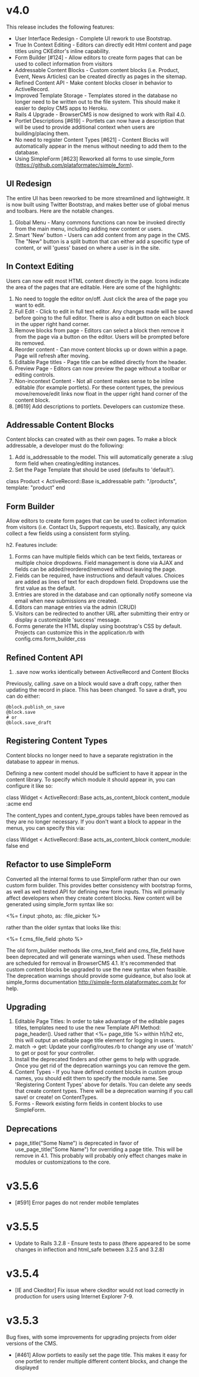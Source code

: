 v4.0
====

This release includes the following features:

* User Interface Redesign - Complete UI rework to use Bootstrap.
* True In Context Editing - Editors can directly edit Html content and page titles using CKEditor's inline capability.
* Form Builder [#124] - Allow editors to create form pages that can be used to collect information from visitors
* Addressable Content Blocks - Custom content blocks (i.e. Product, Event, News Articles) can be created directly as pages in the sitemap.
* Refined Content API - Make content blocks closer in behavior to ActiveRecord.
* Improved Template Storage - Templates stored in the database no longer need to be written out to the file system. This should make it easier to deploy CMS apps to Heroku.
* Rails 4 Upgrade - BrowserCMS is now designed to work with Rail 4.0.
* Portlet Descriptions [#619] - Portlets can now have a description that will be used to provide additional context when users are building/placing them.
* No need to register Content Types [#621] - Content Blocks will automatically appear in the menus without needing to add them to the database.
* Using SimpleForm [#623] Reworked all forms to use simple_form (https://github.com/plataformatec/simple_form).

UI Redesign
----------

The entire UI has been reworked to be more streamlined and lightweight. It is now built using Twitter Bootstrap, and makes better use of global menus and toolbars. Here are the notable changes.

1. Global Menu - Many commons functions can now be invoked directly from the main menu, including adding new content or users.
1. Smart 'New' button - Users can add content from any page in the CMS. The "New" button is a split button that can either add a specific type of content, or will 'guess' based on where a user is in the site.


In Context Editing
------------------

Users can now edit most HTML content directly in the page. Icons indicate the area of the pages that are editable. Here are some of the highlights:

1. No need to toggle the editor on/off. Just click the area of the page you want to edit.
1. Full Edit - Click to edit in full text editor. Any changes made will be saved before going to the full editor. There is also a edit button on each block in the upper right hand corner.
1. Remove blocks from page - Editors can select a block then remove it from the page via a button on the editor. Users will be prompted before its removed.
1. Reorder content - Can move content blocks up or down within a page. Page will refresh after moving.
1. Editable Page titles - Page title can be edited directly from the header.
1. Preview Page - Editors can now preview the page without a toolbar or editing controls.
1. Non-incontext Content - Not all content makes sense to be inline editable (for example portlets). For these content types, the previous move/remove/edit links now float in the upper right hand corner of the content block.
1. [#619] Add descriptions to portlets. Developers can customize these.

Addressable Content Blocks
--------------------------

Content blocks can created with as their own pages. To make a block addressable, a developer must do the following:

1. Add is_addressable to the model. This will automatically generate a :slug form field when creating/editing instances.
2. Set the Page Template that should be used (defaults to 'default').

class Product < ActiveRecord::Base
  is_addressable path: "/products", template: "product"
end

Form Builder
------------

Allow editors to create form pages that can be used to collect information from visitors (i.e. Contact Us, Support requests, etc). Basically, any quick collect a few fields using a consistent form styling.

h2. Features include:

1. Forms can have multiple fields which can be text fields, textareas or multiple choice dropdowns. Field management is done via AJAX and fields can be added/reordered/removed without leaving the page.
2. Fields can be required, have instructions and default values. Choices are added as lines of text for each dropdown field. Dropdowns use the first value as the default.
3. Entries are stored in the database and can optionally notify someone via email when new submissions are created.
4. Editors can manage entries via the admin (CRUD)
5. Visitors can be redirected to another URL after submitting their entry or display a customizable 'success' message.
6. Forms generate the HTML display using bootstrap's CSS by default. Projects can customize this in the application.rb with config.cms.form_builder_css

Refined Content API
-------------------

1. .save now works identically between ActiveRecord and Content Blocks

Previously, calling .save on a block would save a draft copy, rather then updating the record in place. This has been changed. To save a draft, you can do either:

    @block.publish_on_save
    @block.save
    # or
    @block.save_draft


Registering Content Types
-------------------------

Content blocks no longer need to have a separate registration in the database to appear in menus.

Defining a new content model should be sufficient to have it appear in the content library. To specify which module it should appear in, you can configure it like so:

class Widget < ActiveRecord::Base
  acts_as_content_block
  content_module :acme
end

The content_types and content_type_groups tables have been removed as they are no longer necessary. If you don't want a block to appear in the menus, you can specify this via:

class Widget < ActiveRecord::Base
  acts_as_content_block content_module: false
end

Refactor to use SimpleForm
----------

Converted all the internal forms to use SimpleForm rather than our own custom form builder. This provides better consistency with bootstrap forms, as well as well tested API for defining new form inputs. This will primarily affect developers when they create content blocks. New content will be generated using simple_form syntax like so:

<%= f.input :photo, as: :file_picker %>

rather than the older syntax that looks like this:

<%= f.cms_file_field :photo %>

The old form_builder methods like cms_text_field and cms_file_field have been deprecated and will generate warnings when used. These methods are scheduled for removal in BrowserCMS 4.1. It's recommended that custom content blocks be upgraded to use the new syntax when feasible. The deprecation warnings should provide some guideance, but also look at simple_forms documentation http://simple-form.plataformatec.com.br for help.

Upgrading
--------

1. Editable Page Titles: In order to take advantage of the editable pages titles, templates need to use the new Template API Method: page_header(). Used rather that <%= page_title %> within h1/h2 etc, this will output an editable page title element for logging in users.
2. match -> get: Update your config/routes.rb to change any use of 'match' to get or post for your controller.
3. Install the deprecated finders and other gems to help with upgrade. Once you get rid of the deprecation warnings you can remove the gem.
4. Content Types - If you have defined content blocks in custom group names, you should edit them to specify the module name. See 'Registering Content Types' above for details. You can delete any seeds that create content types. There will be a deprecation warning if you call save! or create! on ContentTypes.
5. Forms - Rework existing form fields in content blocks to use SimpleForm.

Deprecations
------------

* page_title("Some Name") is deprecated in favor of use_page_title("Some Name") for overriding a page title. This will be remove in 4.1. This probably will probably only effect changes make in modules or customizations to the core.

v3.5.6
======

* [#591] Error pages do not render mobile templates

v3.5.5
======

* Update to Rails 3.2.8 - Ensure tests to pass (there appeared to be some changes in inflection and html_safe between 3.2.5 and 3.2.8)


v3.5.4
======

* [IE and Ckeditor] Fix issue where ckeditor would not load correctly in production for users using Internet Explorer 7-9.

v3.5.3
======

Bug fixes, with some improvements for upgrading projects from older versions of the CMS.

* [#461] Allow portlets to easily set the page title. This makes it easy for one portlet to render multiple different content blocks, and change the displayed <title> attribute to match the name of the block. For example:
	
	def render
	  @block = Product.find(params[:id])
	  page_title @block.name
	end 
* [#536] Fix bug to make PortletHelpers available in the render.html.erb.
* [#534] Bug Fix - Ensure image/file blocks can be deleted from the content library.
* Migrations - Add another migration to handle Rails 2->3 updates (v3.1.4) which should retroactivealy added before v315.

v3.5.2
======

* Refactor CKEditor integration to make it easier to support external integrations (like CKFinder/KCFinder modules)
* [#527] Fix bug that prevented editing users/groups/redirects.

v3.5.1
======

* Test with Rails 3.2.5 release
* Update gemspec to enforce Rails 3.2.5 or later (which contains a critical security SQL Injection patch)
* Fix issue with has_attachments (possibly caused by nested_assignment changes in Rails 3.2.5)

v3.5.0
======

This release includes a number of new features, including:

* Improved Attachments
* Mobile Friendly templates
* Rail 3.2 compatibility
* Improved Heroku support

See the upgrade instructions here for existing projects: https://github.com/browsermedia/browsercms/wiki/Upgrading-to-3.5.x-from-3.4.x

Improved Attachments
--------------------

Attachments have been completely reworked to use Paperclip (https://github.com/thoughtbot/paperclip).

* Each block can now have multiple attachments using different styles.
* Attachments can be defined as one to one (has_attachment :image) or be stored as a collection (has_many_attachments :photos).
* Upgrade migrations are provide to migrate file and data for older projects to the new attachment structure.
* New generators have been provided to create content blocks with the new attachment styles.

See this Attachments API guide for more details: https://github.com/browsermedia/browsercms/wiki/Attachments-API

Mobile
------

The CMS can now be configured to serve mobile optimized content, using a mobile subdomain and smart redirecting based on User Agents.

* Mobile Templates: Each template can have a 'mobile' version, which will be used when users request a mobile version of that page.
* Fallback Templates: Any page which lacks a mobile ready template will use the 'full' desktop template when displayed as mobile.
* Mobile Subdomain:  Any requests to the mobile subdomain automatically serve mobile pages. m. is the assumed subdomain.
* Agent Redirection: Users on mobile devices can be automatically redirected to the mobile subdomain. (Handled via Apache User Agent detection.)
* Mobile Site Opt Out: Users on mobile device can opt to be redirected to the desktop site if they want. (Handled via a cookie)
* Mobile caching: The mobile and full sites have their own separate page cache, mean both can be served quickly by Apache.
* View as Mobile: Editors can preview the mobile templates while editing pages in the admin, if a page has a mobile template. Once in 'mobile' mode, all pages should be viewed as mobile until they disable it.

These features are originally from the bcms_mobile module, which has been inlined into the CMS core. See the [Mobile Setup Guide](https://github.com/browsermedia/browsercms/wiki/Setting-up-mobile-sites) for more information.

Improved Heroku Support
-----------------------

To better support deploying BrowserCMS to Heroku, we have put together a new guide: https://github.com/browsermedia/browsercms/wiki/Deploying-to-Heroku which covers what steps are required, as well as some considerations. For example, using Heroku requires storing files on an external service, so we refactored the core CMS and worked on a new Amazon S3 module (bcms_aws_s3) that will integrate with it.

As a side note, the CMS should work with Postgresql as well, based on our testing with Heroku (which uses Postgres by default).

Admin Links
==========
In an engine, you can do the following:

```
# In lib/bcms_your_module/engine.rb
initializer 'bcms_your_module.add_menu_item' do |app|
  app.config.cms.tools_menu << {:menu_section => 'widgets',
								:name => 'List of Widgets',
								:engine=>'bcms_your_module',
								:route_name => 'widgets_path'
							}
end

# In app/controllers/bcms_your_module/widget_controller.rb
class BcmsYourModule::WidgetsController < Cms::BaseController

  layout 'cms/administration'
  check_permissions :administrate

  def index
	@menu_section = 'widgets'
	# Do something interesting
  end
end

# In config/routes.rb
BcmsYourModule::Engine.routes.draw do
  get '/widgets' => 'widgets#index', :as =>:widgets
end
```

X-Sendfile
----------

One way to improve the performance of BrowserCMS is to enable X-Sendfile. Used in conjunction with Web servers like Apache and Nginx, X-Sendfile will allow web servers to handle serving files that have been uploaded into the CMS. Web servers are very well optimized for sending static files, and doing so takes load off the Ruby processes reducing bottlenecks.

To enable X-Sendfile in your application, uncomment one of the following two lines depending on which web server you are using.

```
# In config/environments/production.rb
config.action_dispatch.x_sendfile_header = "X-Sendfile" # for apache
config.action_dispatch.x_sendfile_header = 'X-Accel-Redirect' # for nginx
```

You will then need to configure your web server to handle X-Sendfile requests. See documentation for [Apache](https://tn123.org/mod_xsendfile/) and [Nginx](http://wiki.nginx.org/XSendfile) for details.

Other Notable Fixes
-------------

* [#493] Add Mobile capability
* [#494] Speed up Cucumber Scenarios
* [#492] Upgrade to be Rails 3.2.x compatible
* [#509] Pagination works for custom blocks now
* [#508] Remove fancy file upload (probably unused and wasn't working anyway)
* [#519] Better support for Amazon/AWS S3
* [#521] Remove SITE_DOMAIN constant in favor of more conventional rails configuration methods
* Add new migration methods to make it easier for modules to namespace their blocks.
* Allow modules to add new links to the Admin tab without overriding views.
* Fixed issue where named page routes couldn't be found in portlet views
* Fixed issue where page routes can't be created in seed data.
* Confirmed that X-Sendfile works

See the [detailed changelog](https://github.com/browsermedia/browsercms/compare/v3.4.0...v3.5.0) for more info.

v3.4.2
======

Maintenance Release

* [#502] Fix issue where Page templates/partials could not be editted through the UI
* [#491] Fix issue where custom blocks couldn't be viewed in page edit mode
* [#470] Fix issue where loading throws errors on some OS's (Ubuntu)


v3.4.1
======

Maintenance Release

* [#490] Fix issue where Javascript errors occured when in Page edit mode

v3.4.0
======

It's done! After roughly a years worth of work, along with some excellent contributions from the community (thanks Brian King, James Prior and Neil Middleton), BrowserCMS 3.4 is done. This release contains two major additions:

1. It's now Rails 3.1.x compatible
2. Mountable App: BrowserCMS can be now be added to existing Rails applications.

Note: We recommend using Ruby 1.9.3 with this release (though Ruby 1.9.2 will probably still work)

Improved Updating
-----------------

A primary goal of this project is have a simple upgrade path for existing projects. As such, we have baked in the support for upgrading your project right into the core tool itself. See the [Upgrade Guide](https://github.com/browsermedia/browsercms/wiki/Upgrading-a-BrowserCMS-project) for more details, but upgrading a CMS project is now (nearly) as simple as running the following command in your project:

    $ bcms upgrade


CMSifying your Rails project
----------------------------

The entire project was reworked to become a Mountable Engine, meaning it should easier to add to an existing Rails project via running the following command in your Rails project. You can now add BrowserCMS to your Rails 3.1.x project by running:

    $ bcms install

Integrating with the CMS
------------------------

Once the CMS is installed, you can integrate with the existing templates, users, groups and pages. See [Adding BrowserCMS to an existing Rails project](https://github.com/browsermedia/browsercms/wiki/Adding-BrowserCMS-to-an-existing-Rails-project) for details on how you can integrate them. While User authentication/authorization is definitely something that needs more refinement, this release adds some support for modifying your existing User objects to behave as though they were a CMS User (and get access to CMS pages, etc).

Namespacing/Prefixing
---------------------

* Most core files in the CMS are namespaced under Cms:: . This should reduce the chance of conflicting classes (i.e. what was User is now Cms::User)
* Table names can optionally be namespaced. By default, there is no namespace for standalone BrowserCMS projects. You can set: Cms.table_prefix = "cms_" to change this.
* Prefixing tables will be reflected in cms migrations (like create_content_table) automatically. Passing :prefix=>false will add no prefix.
* When defining migrations for cms tables, (using create_table), you can use prefix() to apply the current prefix. i.e.

    create_table prefix(:users)

Other Notable Fixes
-------------------
* [#301] New `bcms upgrade` script for updating BrowserCMS projects.
* [#433] Starting new projects should work regardless of whether later versions of Rails are installed (i.e. Rails 3.2).
* [#3] Asset Pipeline: All bcms assets are now served using the assets pipeline.
* [#443] Removed two primitive javascript and stylesheets in favor of asset pipeline (where needed).
* [#448] Mountable Engines - BrowserCMS is now a mountable engine, which should make integrating it with other projects easier.
* [#416] BrowserCMS can be added to Gemfiles using :git or :path, which should make testing gems or projects easier.
* [#480] Standardized Version Column - Changed how version tables point back to their 'original' record to make working with namespaces easier. Module developers will need to update their migrations for the next release of their modules.
* [#466] Generate blocks with attachments correctly - When generating blocks that have an attachment, the initially generated code should work correctly without addition customization or tweaking.
* [#450] Generate Engines - BrowserCMS modules are created as Mountable Engines when running `bcms module`.
* [#487] CKEditor Gem - Replace the built in CKeditor gem with the Asset pipeline aware ckeditor_rails gem.

See the [detailed changelog](https://github.com/browsermedia/browsercms/compare/v3.3.3...v3.4.0) for a complete list of changes, as well as the [Closed Tickets for 3.4.0](https://github.com/browsermedia/browsercms/issues?milestone=1&state=closed) for a complete list of closed items.

v3.3.4
======

Maintenance release

* [#503] - Searching and sort content blocks works
* [#472] - Sorting content blocks works

v3.3.3
======

Performance! - This merges the performance tuning updates originally added in 3.1.5. See those release notes for details.

v3.3.2
======

This is a maintenance release for the Rails 3.0 branch of BrowserCMS. It should simplify starting new projects and deploying them into production. In bcms-3.3.1, there were a number of configuration changes that were required before sites could be deployed. The 'correct' settings should now be generated when new BrowserCMS projects are created.

If developers still have issues deploying projects into production with this release, please report them on the mailing list. Note that deploying to Heroku is still going to require additional steps.

Details
-------
See https://github.com/browsermedia/browsercms/issues?sort=created&direction=desc&state=closed&page=1&milestone=5 for complete details, but here are highlights.

* [#425] db:install should now correctly setup the database in production mode (without needing to edit seeds.rb)
* [#412] Page caching directory should work on more hosting setups.
* [#409] [#427] Added the correct defaults to production.rb so manually editing it before deploying shouldn't be necessary
* [#406] Fixed a bug where having a Link as the first item in a section would throw errors.
* [#428] Updated the Deployment Guide (https://github.com/browsermedia/browsercms/wiki/Deployment-Guide) to reflect the necessary steps.

v3.3.0
======

Final release is ready. Includes all the Rails 3 goodness, as well as an improve command line tool.

   bcms new cool_new_project
   bcms demo i_want_my_own_app_template -m http://example.com/app_template.rb
   bcms module bcms_pet_store -d mysql

Details
-------
* New commandline syntax described here: https://github.com/browsermedia/browsercms/wiki/Getting-Started
* Removed guides from core project in favor of moving to Github's wiki
* Updated API docs so YARD is being used, and hosted at http://rubydoc.info/gems/browsercms/


v3.3.0.beta
===========

The long awaited Rails 3 release. We have completely reworked BrowserCMS to work with Rails 3 and Ruby 1.9.2. This release is a 'beta', so that folks can start testing against it. This is especially important for module authors, as any modules need to be upgraded to work with Rails 3 as well. Our next steps will be to collect feedback for a final 3.3.0 release/release candidate. If we can get most of the 'core' modules (News, Blog, etc) updated and working, that will likely mean a final 3.3.0 release.

To get this do:

	gem install browsercms --pre

Then generate a new project using the same command as before:

	bcms my_bcms_project
	cd my_bcms_project
	rails s

Features:
--------
* Rails 3!!! : BrowserCMS now uses and requires Rails 3 (3.0.5 or later). We are also requiring Ruby 1.9.2, though 1.8.7 is 'close' to working.
* Engines: Both BrowserCMS and Module are now full blown Rails engines, and we have updated the 'module' template so its correctly generates engines.
* Module Upgrade script: Since all existing modules will require updating, we have provided a commandline script 'bcms-upgrade' to help manage it. Works similarly to how Rails Upgrade does: (https://github.com/jm/rails-upgrade/). Run 'bcms-upgrade check' in your project to get started.
* Project Upgrades: The 'bcms-upgrade' tool also has some support for handling upgrades, however its less comprehensive than the module support. See https://github.com/browsermedia/browsercms/wiki/Upgrading-a-BrowserCMS-project for details on what's involved in upgrading a project to BrowserCMS 3.3/Rails 3.
* Module Installer: After you download a module (i.e. gem install) which is bcms-3.3 compatible, you can now install that modules easily via rails generate cms:install bcms_news . This take care of adding the gem to your project, copying migrations and adding routes. It should no longer be necessary to call 'script/generate browser_cms' everytime you add a new module.
* Asset Packaging: All CMS static assets (js, images, html, etc) are now served directly from the BrowserCMS gem, as well as Modules. They are no longer copied into projects, and should make it much easier to keep track of whether a file has been altered/overridden. Any unaltered copied file can be safely deleted from any projects that upgrade to 3.3.
* JQuery Updates: Core JQuery libraries packaged with BrowserCMS are updated to v1.5.1. As part of this, several libraries have been removed as obsolete or unused, including jquery.dimensions, jquery.contextMenu and jquery.thickbox.
* New Generators: In addition to the new module installer, to fit with the Rails 3 way of 'namespacing' generators, the existing generators have been slightly renamed, specifically:
	* rails generate cms:content_block  	(Was script/generate content_block)
	* rails generate cms:portlet  			(Was script/generate portlet)
	* rails generate cms:template			(Was script/generate template)
	
Bug Fixes:
---------
* #386 - Date Picker - Fixed inconsistent formatting where sometimes dates would appear with timestamps. In order to be both 1.8.7 and 1.9.2 compatible, all datepicker dates are now formatted as YYYY-mm-dd.
* #357 - Page path generator should not replace apostrophes with hyphens enhancement
* #298 - Dashboard errors when clicking complete tasks without selecting any tasks
* #346 - Connected pages returning historic results
* #345 - Pages with trailing slashs can cause issues.
* #352 - Revert to old Page Version Bug versioning

This release essentially merged the changes from 3.2.0 into 3.3.0 for a single release, so thanks to the folks that contributed bug patches for that.

Issues?
------

If you encounter issues with this build, please report them for the 3.3.0.rc1 here: https://browsermedia.lighthouseapp.com/projects/28481/milestones/105840-330rc1

v3.1.5
======

Performance Upgrades - This release adds a number of improvements designed to greatly improve the performance for larger sites (with thousands of pages/sections/attachments). The project now depends on the ancestry gem, which is used to handle the parent/child relationship between Sections/pages in a much more efficent way.

* #432 - Sitemap - The sitemap load time has been greatly reduced for larger sites. Load times of 60s or more with multiple thousands of pages/attachments should be reduced to several sections (2-3s). The number of queries (which could have been in the thousands before) is now ~9 and won't increase as the number of pages increase. There could still be further efficency gains from loading less data overall (i.e. non-open sections), but that will be for a future version.
* Pages - Viewing individual pages should also be faster, again by reducing the number of queries required to load the menus.
* Content Library - The load time of the most frequently hit content library pages (Text, File, Image, Portlet) should be faster.
* Indexes - A number of database indexes for the most commonly used core table/queries for the major pages have been added. In some cases, further indexes may/may not have advantage due to how database's (i.e. MySQL) handle optimization.

v3.1.3
======

Small fix to get rid of a troublesome bug with reverting.

Bug Fixes
* #352 - Reverting pages with connected blocks should now work.

v3.1.2
======

This is a small release which fixes a serious security patch. It is highly recommended that users update to this version.

Lighthouse ticket #'s:
* #314 - Page Templates and Partials will now 'page' if there are > 15 of them.
* #363 - Security patch that closes a security hole that would allow unauthorized users to delete portlets. Special thanks to Jan Schulz-Hofen for identifying the vulnerability and providing a patch for this.



Bug Fixes
* #352 - Reverting pages with connected blocks should now work.

v3.1.0
======

BrowserCMS 3.1 is done! The release has a few exciting new features/refinements as well as its share of bug fixes. As always, you can get it by running 'gem install browsercms', and follow the upgrade guide on the wiki. Please report any errors found to our bug tracking system: https://browsermedia.lighthouseapp.com/projects/28481-browsercms-30

Notable Features:
-----------------

1. New Html Editor: (LH #150) The default editor packaged with BrowserCMS is now CKEditor, which is the upgraded version of FCKEditor. CKEditor supports new features, polish and performance. For developers that still want to use FCKEditor any reason, we have made available a bcms_fckeditor module for continuity purposes. Installing the bcms_fckeditor module will switch the default editor back.
2. Easier project creation: (LH #234) You can now create a new BrowserCMS project by typing 'bcms name_of_project' or 'browsercms name_of_project'. The command line tool is really just thin wrappers around 'rails' that invoke the application templates from within the gem itself. Run 'bcms' for more complete help tips, or http://patrickpeak.com/wordpress/2010/01/incoming-browsercms-commandline-script/ for a more indepth write up.
3. Improved Portlet Workflow: (LH #180) Portlets now default to having their templates not be editable via the UI. There is an easy on/off option on the portlet to turn editing back on. This will allow for developers to more rapidly refine their views, with the option to easily make them editable when complete.
4. Improved Documentation:  We have updated the guides to match 3.1 features (especially 'Getting Started' - LH #272). There is also several new guides, including a more detailed exploration of Content Blocks and creating Templates (LH #287). All guides can now be found at http://guides.browsercms.org. API docs can be found at http://api.browsercms.org.
5. Controllers that act like Pages: (LH #202) - Added a more refined way for developers to create their own controllers that can behave like CMS content pages, including using CMS templates as layouts, being able to throw exceptions like 404s to route to the standard CMS error page, etc. Also added more hooks for securing controllers as though they were in a particular section. Developers can 'include Cms::Acts::ContentPage' in their controllers to get access to this behavior.

Upgrade Notes:
--------------

When upgrading from 3.0.6 to 3.1, there are several things to keep in mind mostly related to how the new editor works.

1. You can safely delete the public/fckeditor directory from your project. We have moved the default location that modules (like bcms_fckeditor) store public files to public/bcms/module_name (so public/bcms/fckeditor or public/bcms/ckeditor).
2. FCKEditor styles: If you customized your fckeditor styles (by editing the fckstyles.xml), install the bcms_fckeditor module and it will create a public/bcms_config/fckeditor directory. The fckstyles.xml can be edited there, which will keep it separate from the 'stock' files that fckeditor comes with.

More Features/Enhancements:
---------------------------

Lighthouse ticket #s are included:
* #199 - Developers should be able to manually set the display_name of content blocks. (See http://guides.browsercms.org/content_blocks.html for details).
* #234 - Added a cms_check_box field so content blocks can have single boolean values.
* #123 - Release the bcms_google_mini module as a gem. Allows for easy integration with the Google Mini Search tool for searching BrowserCMS sites.
* #190 - Changed cms_file_field helper so it uses a standard file browse button by default.
* #233 - When new modules are generated, there is now a public directory created by default (public/bcms/name_of_module). Developers can put files they need copied into projects into that directory when the module is installed.
* #198 - Added portlets that allow public users to reset their password if they have forgotten it.
* #295 - When creating a new project, it will explicitly set the version # of the browsercms gem. This should reduce the need to vendor the gem for servers that have multiple BrowserCMS sites.
* #299 - When generating a portlet, a portlet_helper will be created. All methods on this helper will be available in the portlet template view.
* #300 - For new projects, the 'default' template is now stored on the file system. This should make it more obvious to new developers that both file and database managed templates are possible.
* #301 - Created a generator for templates. ./script/generate template name_of_template will create a new erb template in the proper directory with some reasonable defaults.
* #205 - Developers can check if Users can view a particular section path (User.able_to_view?("/about-us").

Bug Fixes:
---------

* #208 - Fixed an issue where an error on the dashboard that was preventing BrowserCMS projects from using SQLlite.
* #161 - Fixed a typo on the Edit Group Permissions page. (Thanks to Dmytro Samodurov)
* #197 - Fixed an issue where an editor could not cancel deleting of a template.
* #204 - Fixed an error where pages/sections would not appear in menus when pages were moved or deleted.
* #206 - Fixed an error where sections should be marked with an 'on' state, even if the first page in the section is hidden. (Thanks to Kimmy/3months.com)
* #240 - Fixed an issue where users could publish blocks via the content library that were embedded into pages. This resulted in a counter intuitive state where users would think they were publishing pages when they were not.
* #221 - Updated render_breadcrumbs helpers so it will return an empty string if there is no current_page. This should make breadcrumbs behaves better if using Cms::Acts::ContentPage and page templates.
* #265 - Fixed an issue where users could only have a single task assignment. (Thanks to 3months.com)
* #278 - Fixed an issue where users with expiry dates would not appear in the task list (Thanks to kimmy/3months.com)
* #284 - Eliminated warnings about Version constants while running tests (Thanks to czarneckid)
* #294 - Fixed an issue where generating blocks with attachment fields would fail during migrations.
* #275 = Fixed an issue where admin users were sent links to public pages when they were assigned tasks. This made it hard for them to follow links to pages to make corrections to them.
* #263 - Fixed an issue where portlets embedded in pages would break pages if they were deleted.

v3.0.6
======

3.0.6 is a small bug fix release which should correct the big issues that were preventing use of 3.0.5. Here's the rundown:

1. The 'require_javacript_include' and 'require_stylesheet_link' methods were not working properly, and now they do.
2. You could not publish a changed link without modifying it in some way, and now you can. (LIGHTHOUSE #256)
3. You can now search for portlets and tags by name in the Content Library. (LIGHTHOUSE #257 and #258)
4. After creating or updating a category or tag via the Content Library, you are now redirected to the list page (as with Category Types) instead of being shown a blank page. (LIGHTHOUSE #259)
5. The user list in the Admin area now shows a user's login (instead of nothing) if the user does not have a name. (LIGHTHOUSE #260)

v3.0.5
======

BrowserCMS 3.0.5 has been released to gemcutter. This is primarily a bug fix release, correcting some IE support issues as well as some problems with reverting. We also made some subtle changes to how JS gets loaded on page templates in the CMS admin UI. If your project had been using its own javascript (like jquery/prototype) in the page templates, you should double check to make sure its working correctly.  See item #2 below for more details.

This is the first release directly to gemcutter and we will likely move to shutdown the rubyforge project since we are only it for gem hosting. Since GemCutter is now the default gem hosting environment this shouldn't really affect anybody.

The highlights of what has been fixed are as follows. You can also see the original tickets in Lighthouse here: https://browsermedia.lighthouseapp.com/projects/28481-browsercms-30/milestones/57844-305
 
Features/Enhancements:
1. Javascript and Stylesheet assets may be "required" from any template or partial via helper methods.  These methods add the asset to the header only if it has not already been added via a "required" statement.  This may be useful for developer who create portlets that rely on common javascript libraries like jquery. You can add a '<%= require_javascript_include "jquery" %>' to your portlet template and be assured it will only be added to the page template once. LIGHTHOUSE #248.

Bug Fixes:
1. Fixed an issue where you couldn't revert some pages/blocks. Attributes of draft versions could not be updated (or reverted) to the same attributes as the published version of the object.  This problem affected pages and versioned content blocks.  You can now update draft attributes to any value.  The feature in which a new draft is only created if there is a change still works.  LIGHTHOUSE #225.
2. Internet Explorer 7 could not remove blocks from page containers nor move blocks within page containers.  This problem seemed to be due to JavaScript permissions, as the iframe rendering the page toolbar could not attach the update form to the parent window.  The edit container now requires JavaScript (see the enhancement) in the actual page to build the update forms.  LIGHTHOUSE #229.
3. Search parameters were not included with pagination links in the Content Library, so clicking the "next page" link of the searched results would lose the search filter, thus showing results the user had previously filtered out.  Search parameters are now included in the pagination links.  LIGHTHOUSE #239.


v3.0.4
======

We found an unfortunate bug in the changes we introduced to the
"render menu" functionality in the 3.0.3 release.  We have quickly
patched this and have released the 3.0.4 gem on RubyForge. BrowserCMS 3.0.3 is now released and available for download. 

v3.0.3
======

The primary goal of this release was to incorporate the many community
patches/changes that folks have been providing over the past few
months. A lot of developers put some hard work and smart thinking into
these patches, so many thanks to everyone who contributed to helping
make BrowserCMS even just a little bit better.

As always,the complete list of fixes can be found in Lighthouse -
https://browsermedia.lighthouseapp.com/projects/28481-browsercms-30/t...

Release Notes:

1. Section editing permissions are now enforced. A CMS User must have
edit permission for a given section to add pages, links, or
subsections to it, as well as to edit the pages or links in that
section.  Only CMS Administrators may change permissions. Blocks that
appears in multiple sections can be edited only by someone with
permissions to edit all of the sections.  Patch supplied by Jon
Leighton, who incorporated the work of nachokb and webficient.

2. Portlets can force redirects to Access Denied and Page not found
pages by raising AccessDenied and RecordNotFound errors.  Patch
supplied by Jon Leighton.

3. Versioning no longer breaks "update_attribute" api.  Patch supplied
by nachokb.

4. Bug fixed in which Attachment Blocks could not have attachments
added to them if there was no attachment at creation. Patch supplied
by Joshua Vial.

5. Styles for containers improved to accommodate relative-width
formats.  Patch supplied by djcp.

6. File handling uses fileutils instead of ftools for Ruby 1.9
compatibility.  Patch supplied by ahaller.

7. Menu helper can now take an arbitrary tree of nodes.  Patch
supplied by Jon Leighton.

8. All unpublished pages publishable by the current user show up on
the dashboard.  Patch supplied by Jon Leighton.

9. If the login portlet has a success url set, this url overrides
wherever the user was trying to get to.  Patch supplied by Luciano
Ruete.

10. Bug fixed in which the routes in vendored gems overrode routes in
config.  Patch supplied by Jon Leighton.

11. Regular expression for email validation improved.  Patch supplied
by Joshua Vial.

12. Username in navigation now a link to view your account for non-
administrators.  Also added the ability to change your password.
Patch supplied by Jon Leighton.

13. Double-clicking a content item in the Content Library now takes
you to the edit (or view, if you are not allowed to edit) page.

14. Method added to Group to check if guest.

15. Added PSDs for some administrative buttons for use by those
working to improve the UI.

16. Deprecated cms:install rake task removed. 

v3.0.2
======

We just released the 3.0.2 release through rubyforge, and it includes
a few small fixes.
Daniel Collis-Puro supplied a patch for the cms_text_field
instructions float problem.
Content blocks ending with 'ss' were causing problems, and now they
don't.
You can add columns to both the block and version table with one line
in migrations now. 

For further info on what was changed, refer to this URL.
https://browsermedia.lighthouseapp.com/projects/28481-browsercms-30/t...
. It's pretty short list, but the instructions bug was quite
bothersome. We also have set up a Wiki for the project (on Github),
which can be found here: http://wiki.github.com/browsermedia/browsercms
.

The next release will be 3.0.3 and we are going to focus on rolling in
most of the community patches which folks have been sending pull
requests for, that we just haven't have a chance to get included. 

v3.0.1
======

I have just released 3.0.1 as a gem to ruby forge. This is mostly a  
bug fix release, with a few notable issues I will mention in this  
email. For a complete list of all the tickets fixed, see Lighthouse (https://browsermedia.lighthouseapp.com/projects/28481-browsercms-30/t...
)

h1. Release Notes
Here are some tickets fixed which might be of interest, along with the  
corresponding LH ticket #.

* #116 - Changed guide format to Textile: This should be more inline  
with how Rails guides works, which should make it easier for users to  
contribute to the documentation.
* #67 - render_menu can now cap how many nav items to show: This  
should help with menus that have a fixed amount of space (like  
horizontal nav), where you want at most X number of items to show, and  
you don't want to accidentally break your nav when adding an item to  
the sitemap.
* #66 - render_menu can now dynamically render nav items from specific  
sections: This helps with making 'utility' nav, where you might want  
items from a specific section to be consistent on all templates (for  
example, your 'contact us'/Sitemap/Directions to our office pages can  
be in a specific section).
* #121 - Sample modules are released as gems: All the modules (except  
google_mini) found here https://github.com/browsermedia can now be  
installed as gems from rubyforge (i.e. gem install bcms_news)
* #51 - Portlets can be configured to render views from the file  
system: Portlets by default use store the view in the database, so  
they can be editted through the UI at runtime. This option lets you  
have it use the copy on the file system, which should allow for quick  
edit cycles. (See doc/guides/html/developer_guide.html for details)

Haml Support for templates- There is no ticket # for this, but the  
Developers Guide has some instructions on how to use HAML for your  
portlet views as well.

Plus a number of reported bugs from LH.

h1. Docs
I will update browsercms.org sometime today with the latest version of  
the docs, but as always, you can find a copy with the latest source  
code.

h1. Issues
If folks run into issues w/ 3.0.1, please report them in Lighthouse (https://browsermedia.lighthouseapp.com/projects/28481-browsercms-30
), to be fixed in 3.0.2. 
